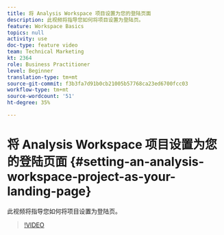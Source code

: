 ```yaml
---
title: 将 Analysis Workspace 项目设置为您的登陆页面
description: 此视频将指导您如何将项目设置为登陆页。
feature: Workspace Basics
topics: null
activity: use
doc-type: feature video
team: Technical Marketing
kt: 2364
role: Business Practitioner
level: Beginner
translation-type: tm+mt
source-git-commit: f3b3fa7d91b0cb21005b57768ca23ed6700fcc03
workflow-type: tm+mt
source-wordcount: '51'
ht-degree: 35%

---
```



# 将 Analysis Workspace 项目设置为您的登陆页面 {#setting-an-analysis-workspace-project-as-your-landing-page}

此视频将指导您如何将项目设置为登陆页。

>[!VIDEO](https://video.tv.adobe.com/v/25460/?quality=12)

